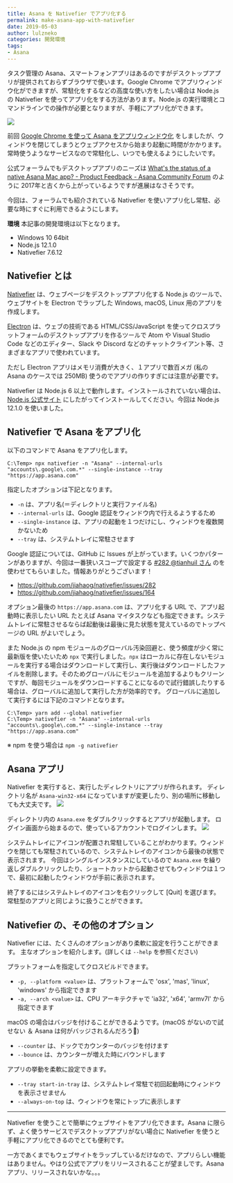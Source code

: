 ```yaml
---
title: Asana を Nativefier でアプリ化する
permalink: make-asana-app-with-nativefier
date: 2019-05-03
author: lulzneko
categories: 開発環境
tags:
- Asana
---
```


タスク管理の Asana、スマートフォンアプリはあるのですがデスクトップアプリが提供されておらずブラウザで使います。Google Chrome でアプリウィンドウ化ができますが、常駐化をするなどの高度な使い方をしたい場合は Node.js の Nativefier を使ってアプリ化をする方法があります。Node.js の実行環境とコマンドラインでの操作が必要となりますが、手軽にアプリ化ができます。

![](/articles/assets/lulzneko/develop/asana/asana.png)


前回 [Google Chrome を使って Asana をアプリウィンドウ化](/articles/2019/05/02/make-asana-app-window-with-google-chrome/) をしましたが、ウィンドウを閉じてしまうとウェブアクセスから始まり起動に時間がかかります。常時使うようなサービスなので常駐化し、いつでも使えるようにしたいです。

公式フォーラムでもデスクトップアプリのニーズは [What's the status of a native Asana Mac app? - Product Feedback - Asana Community Forum](https://forum.asana.com/t/whats-the-status-of-a-native-asana-mac-app/1581) のように 2017年と古くから上がっているようですが進展はなさそうです。

今回は、フォーラムでも紹介されている Nativefier を使いアプリ化し常駐、必要な時にすぐに利用できるようにします。

**環境**
本記事の開発環境は以下となります。
- Windows 10 64bit
- Node.js 12.1.0
- Nativefier 7.6.12


## Nativefier とは
[Nativefier](https://github.com/jiahaog/nativefier) は、ウェブページをデスクトップアプリ化する Node.js のツールで、ウェブサイトを Electron でラップした Windows, macOS, Linux 用のアプリを作成します。

[Electron](https://electronjs.org/) は、ウェブの技術である HTML/CSS/JavaScript を使ってクロスプラットフォームのデスクトップアプリを作るツールで Atom や Visual Studio Code などのエディター、Slack や Discord などのチャットクライアント等、さまざまなアプリで使われています。

ただし Electron アプリはメモリ消費が大きく、１アプリで数百メガ (私の Asana のケースでは 250MB) 使うのでアプリの作りすぎには注意が必要です。

Nativefier は Node.js 6 以上で動作します。インストールされていない場合は、[Node.js 公式サイト](https://nodejs.org/ja/) にしたがってインストールしてください。今回は Node.js 12.1.0 を使いました。


## Nativefier で Asana をアプリ化
以下のコマンドで Asana をアプリ化します。
```console
C:\Temp> npx nativefier -n "Asana" --internal-urls "accounts\.google\.com.*" --single-instance --tray "https://app.asana.com"
```

指定したオプションは下記となります。
- `-n` は、アプリ名(＝ディレクトリと実行ファイル名)
- `--internal-urls` は、Google 認証をウィンドウ内で行えるようするため
- `--single-instance` は、アプリの起動を１つだけにし、ウィンドウを複数開かないため
- `--tray` は、システムトレイに常駐させます

Google 認証については、GitHub に Issues が上がっています。いくつかパターンがありますが、今回は一番狭いスコープで設定する [#282 @tianhuil さん](https://github.com/jiahaog/nativefier/issues/282#issuecomment-479677143) のを使わせてもらいました。情報ありがとうございます！
- https://github.com/jiahaog/nativefier/issues/282
- https://github.com/jiahaog/nativefier/issues/164

オプション最後の `https://app.asana.com` は、アプリ化する URL で、アプリ起動時に表示したい URL たとえば Asana マイタスクなども指定できます。システムトレイに常駐させるならば起動後は最後に見た状態を覚えているのでトップページの URL がよいでしょう。

また Node.js の npm モジュールのグローバル汚染回避と、使う頻度が少く常に最新版を使いたいため `npx` で実行しました。`npx` はローカルに存在しないモジュールを実行する場合はダウンロードして実行し、実行後はダウンロードしたファイルを削除します。そのためグローバルにモジュールを追加するよりもクリーンですが、毎回モジュールをダウンロードすることになるので試行錯誤したりする場合は、グローバルに追加して実行した方が効率的です。
グローバルに追加して実行するには下記のコマンドとなります。
```console
C:\Temp> yarn add --global nativefier
C:\Temp> nativefier -n "Asana" --internal-urls "accounts\.google\.com.*" --single-instance --tray "https://app.asana.com"
```
※ npm を使う場合は `npm -g nativefier`


## Asana アプリ
Nativefier を実行すると、実行したディレクトリにアプリが作られます。
ディレクトリ名が `Asana-win32-x64` になっていますが変更したり、別の場所に移動しても大丈夫です。
![](/articles/assets/lulzneko/develop/asana/21.png)

ディレクトリ内の `Asana.exe` をダブルクリックするとアプリが起動します。
ログイン画面から始まるので、使っているアカウントでログインします。
![](/articles/assets/lulzneko/develop/asana/22.png)

システムトレイにアイコンが配置され常駐していることがわかります。ウィンドウを閉じても常駐されているので、システムトレイのアイコンから最後の状態で表示されます。
今回はシングルインスタンスにしているので `Asana.exe` を繰り返しダブルクリックしたり、ショートカットから起動させてもウィンドウは１つで、最初に起動したウィンドウが手前に表示されます。

終了するにはシステムトレイのアイコンを右クリックして [Quit] を選びます。
常駐型のアプリと同じように扱うことができます。


## Nativefier の、その他のオプション
Nativefier には、たくさんのオプションがあり柔軟に設定を行うことができます。
主なオプションを紹介します。(詳しくは `--help` を参照ください)

プラットフォームを指定してクロスビルドできます。
- `-p, --platform <value>` は、プラットフォームで 'osx', 'mas', 'linux', 'windows' から指定できます
- `-a, --arch <value>` は、CPU アーキテクチャで 'ia32', 'x64', 'armv7l' から指定できます

macOS の場合はバッジを付けることができるようです。(macOS がないので試せない ＆ Asana は何がバッジされるんだろう🤔)
- `--counter` は、ドックでカウンターのバッジを付けます
- `--bounce` は、カウンターが増えた時にバウンドします

アプリの挙動を柔軟に設定できます。
- `--tray start-in-tray` は、システムトレイ常駐で初回起動時にウィンドウを表示させません
- `--always-on-top` は、ウィンドウを常にトップに表示します



----

Nativefier を使うことで簡単にウェブサイトをアプリ化できます。Asana に限らず、よく使うサービスでデスクトップアプリがない場合に Nativefier を使うと手軽にアプリ化できるのでとても便利です。

一方であくまでもウェブサイトをラップしているだけなので、アプリらしい機能はありません。やはり公式でアプリをリリースされることが望ましです。Asana アプリ、リリースされないかな。。。
